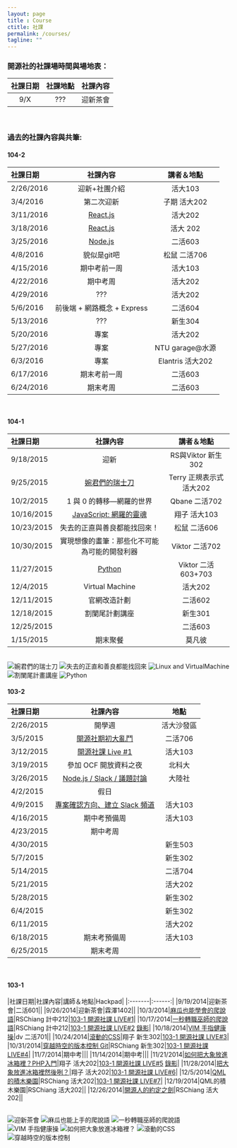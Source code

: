 ```yaml
---
layout: page
title : Course
ctitle: 社課
permalink: /courses/
tagline: ""
---
```


### 開源社的社課場時間與場地表：

|社課日期|社課地點|社課內容|
|:------:|:------:|:------:|
|9/X|???|迎新茶會|

<br/>

### 過去的社課內容與共筆:

#### 104-2

|社課日期|社課內容|講者＆地點|
|:-------|:------:|:-------:|
|2/26/2016|迎新+社團介紹|活大103|
|3/4/2016|第二次迎新|子期 活大202|
|3/11/2016|[React.js](https://hackmd.io/JwMwpg7AbATGAMBaArADgjRAWeWAmiARqngIyIwQjDzyF5SECGUQA===#)|活大202|
|3/18/2016|[React.js](https://hackmd.io/s/EJgZvEyfCx)|活大 202|
|3/25/2016|[Node.js](http://slides.com/andy0130tw/nodejs-ntuosc-2016#/)|二活603|
|4/8/2016|貌似是git吧|松鼠 二活706|
|4/15/2016|期中考前一周|活大103|
|4/22/2016|期中考周|活大202|
|4/29/2016|???|活大202|
|5/6/2016|前後端 + 網路概念 + Express|二活604|
|5/13/2016|???|新生304|
|5/20/2016|專案|活大202|
|5/27/2016|專案|NTU garage@水源|
|6/3/2016|專案|Elantris 活大202|
|6/17/2016|期末考前一周|二活603|
|6/24/2016|期末考周|二活603|

<br/>

#### 104-1

|社課日期|社課內容|講者＆地點|
|:-------|:------:|:-------:|
|9/18/2015|迎新|RS與Viktor 新生302|
|9/25/2015|[婉君們的瑞士刀](https://ntuosc.hackpad.com/104-1-Live-1-2mdxS829ipm)|Terry 正規表示式 活大202|
|10/2/2015|1 與 0 的轉移—網羅的世界|Qbane 二活702|
|10/16/2015|[JavaScript: 網羅的靈魂](https://ntuosc.hackpad.com/104-1-3--mmYJjjM0rcs)|翔子 活大103|
|10/23/2015|失去的正直與善良都能找回來！|松鼠 二活606|
|10/30/2015|實現想像的畫筆：那些化不可能為可能的開發利器|Viktor 二活702|
|11/27/2015|[Python](https://ntuosc.hackpad.com/104-1-Python-Rocks-qAD2yS7KO5E)|Viktor 二活603+703|
|12/4/2015|Virtual Machine|活大202|
|12/11/2015|官網改造計劃|二活602|
|12/18/2015|割闌尾計劃講座|新生301|
|12/25/2015||二活603|
|1/15/2015|期末聚餐|莫凡彼|

<br/>

<img src="/images/posters/2015-09-25-regular-expression.png" alt="婉君們的瑞士刀" class="poster">
<img src="/images/posters/2015-10-23-git-version-control.png" alt="失去的正直和善良都能找回來" class="poster">
<img src="/images/posters/2015-12-04-linux-virtual-machine.png" alt="Linux and VirtualMachine" class="poster">
<img src="/images/posters/2015-12-18-appendectomy-project.png" alt="割闌尾計畫講座" class="poster">
<img src="/images/posters/2015-11-20-python-little-prince.png" alt="Python" class="poster">

<br/>

#### 103-2

|社課日期|社課內容|地點|
|:-------|:------:|:-------:|
|2/26/2015|開學週|活大沙發區|
|3/5/2015|[開源社期初大亂鬥](https://ntuosc.hackpad.com/v7g8dTxCzXm)|二活706|
|3/12/2015|[開源社課 Live #1](https://ntuosc.hackpad.com/QGrAzEeYPPX)|活大103|
|3/19/2015|參加 OCF 開放資料之夜|北科大|
|3/26/2015|[Node.js / Slack / 議題討論](https://ntuosc.hackpad.com/lAHRTf5kiCZ)|大陸社|
|4/2/2015|假日||
|4/9/2015|[專案確認方向、建立 Slack 頻道](https://ntuosc.hackpad.com/1hIipg3QL3o)|活大103|
|4/16/2015|期中考預備周|活大103|
|4/23/2015|期中考周||
|4/30/2015||新生503|
|5/7/2015||新生302|
|5/14/2015||二活704|
|5/21/2015||活大202|
|5/28/2015||新生302|
|6/4/2015||新生302|
|6/11/2015||活大202|
|6/18/2015|期末考預備周|活大103|
|6/25/2015|期末考周||

<br/>

#### 103-1

|社課日期|社課內容|講師＆地點|Hackpad|
|:-------|:------:|
|9/19/2014|迎新茶會|二活601||
|9/26/2014|迎新茶會|霖澤1402||
|10/3/2014|[麻瓜也能學會的爬說語](https://speakerdeck.com/rschiang/ma-gua-ye-neng-shang-shou-de-pa-shuo-yu-kai-yuan-she-python-ru-men)|RSChiang 計中212|[103-1 開源社課 LIVE#1](https://ntuosc.hackpad.com/qUW4b03Buet)|
|10/17/2014|[一秒轉職巫師的爬說語](https://speakerdeck.com/rschiang/miao-zhuan-zhi-wu-shi-de-pa-shuo-yu-kai-yuan-she-python-ying-yong)|RSChiang 計中212|[103-1 開源社課 LIVE#2](https://ntuosc.hackpad.com/335PkqE21Up) [錄影](https://www.youtube.com/watch?v=uBJiGC-qGCw)|
|10/18/2014|[VIM 手指健康操](https://www.youtube.com/watch?v=xmMwKsIbxJs)|dv 二活701||
|10/24/2014|[滾動的CSS](https://www.youtube.com/watch?v=9tPpcNwrheo)|翔子 新生302|[103-1 開源社課 LIVE#3](https://ntuosc.hackpad.com/Doyu9qg1kgu)|
|10/31/2014|[穿越時空的版本控制 Git](https://speakerdeck.com/rschiang/chuan-yue-shi-kong-de-ban-ben-kong-zhi-git)|RSChiang 新生302|[103-1 開源社課 LIVE#4](https://ntuosc.hackpad.com/99ErR5VPgMD)|
|11/7/2014|期中考|||
|11/14/2014|期中考|||
|11/21/2014|[如何把大象放進冰箱裡？PHP入門](https://speakerdeck.com/shouko/ru-he-ba-da-xiang-fang-jin-bing-xiang-li-kai-yuan-she-phpru-men)|翔子 活大202|[103-1 開源社課 LIVE#5](https://ntuosc.hackpad.com/LclBTnJ1KjA) [錄影](https://www.youtube.com/watch?v=vB9wQNXIg-U)|
|11/28/2014|[把大象放進冰箱裡然後咧？](https://www.youtube.com/watch?v=dkyse0In6dw)|翔子 活大202|[103-1 開源社課 LIVE#6](https://ntuosc.hackpad.com/j6tSQNWPlTB)|
|12/5/2014|[QML的積木樂園](https://www.youtube.com/watch?v=XNiUa4COnBA)|RSChiang 活大202|[103-1  開源社課 LIVE#7](https://ntuosc.hackpad.com/HfKiFeMIzf7)|
|12/19/2014|QML的積木樂園|RSChiang 活大202||
|12/26/2014|[開源人的約定之劍](https://speakerdeck.com/rschiang/the-open-source-license-of-promised-victory)|RSChiang 活大202||

<br/>

<img src="/images/posters/2014-09-26-welcome-party.png" alt="迎新茶會" class="poster">
<img src="/images/posters/2014-10-03-python-tutorial.png" alt="麻瓜也能上手的爬說語" class="poster">
<img src="/images/posters/2014-10-17-python-tutorial-revisited.png" alt="一秒轉職巫師的爬說語" class="poster">
<img src="/images/posters/2014-10-18-vim-workshop.png" alt="VIM 手指健康操" class="poster">
<img src="/images/posters/2014-11-21-php-tutorial.png" alt="如何把大象放進冰箱裡？" class="poster">
<img src="/images/posters/2014-10-24-css-tutorial.png" alt="滾動的CSS" class="poster">
<img src="/images/posters/2014-10-31-git-tutorial.png" alt="穿越時空的版本控制" class="poster">
